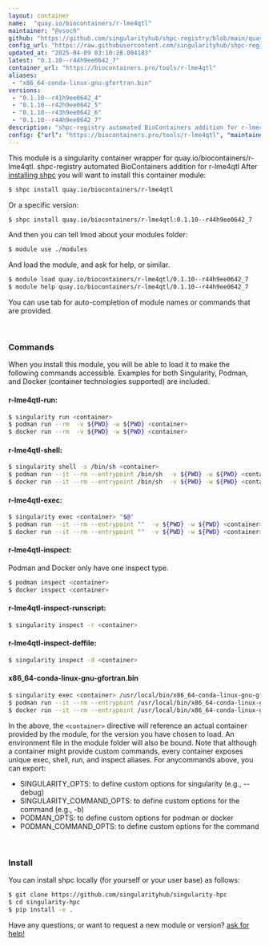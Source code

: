 ```yaml
---
layout: container
name:  "quay.io/biocontainers/r-lme4qtl"
maintainer: "@vsoch"
github: "https://github.com/singularityhub/shpc-registry/blob/main/quay.io/biocontainers/r-lme4qtl/container.yaml"
config_url: "https://raw.githubusercontent.com/singularityhub/shpc-registry/main/quay.io/biocontainers/r-lme4qtl/container.yaml"
updated_at: "2025-04-09 03:10:28.004183"
latest: "0.1.10--r44h9ee0642_7"
container_url: "https://biocontainers.pro/tools/r-lme4qtl"
aliases:
 - "x86_64-conda-linux-gnu-gfortran.bin"
versions:
 - "0.1.10--r41h9ee0642_4"
 - "0.1.10--r42h9ee0642_5"
 - "0.1.10--r43h9ee0642_6"
 - "0.1.10--r44h9ee0642_7"
description: "shpc-registry automated BioContainers addition for r-lme4qtl"
config: {"url": "https://biocontainers.pro/tools/r-lme4qtl", "maintainer": "@vsoch", "description": "shpc-registry automated BioContainers addition for r-lme4qtl", "latest": {"0.1.10--r44h9ee0642_7": "sha256:f89c504032eeddea89d302802ce7b62d33571198f1d78c895caf868fdaedf9b4"}, "tags": {"0.1.10--r41h9ee0642_4": "sha256:0044f60b307f24dcff532a867d9f8e3123829bec6b50068e11c9335d1bab97ba", "0.1.10--r42h9ee0642_5": "sha256:3bef009e642ba4e7a46a0bfadee29b089d5593ef4897242b55582b8ca52651f2", "0.1.10--r43h9ee0642_6": "sha256:794a36fa36289aec30d4b3ad39540eb34a9432d10295b970f6bc6295f57d8b0a", "0.1.10--r44h9ee0642_7": "sha256:f89c504032eeddea89d302802ce7b62d33571198f1d78c895caf868fdaedf9b4"}, "docker": "quay.io/biocontainers/r-lme4qtl", "aliases": {"x86_64-conda-linux-gnu-gfortran.bin": "/usr/local/bin/x86_64-conda-linux-gnu-gfortran.bin"}}
---
```


This module is a singularity container wrapper for quay.io/biocontainers/r-lme4qtl.
shpc-registry automated BioContainers addition for r-lme4qtl
After [installing shpc](#install) you will want to install this container module:


```bash
$ shpc install quay.io/biocontainers/r-lme4qtl
```

Or a specific version:

```bash
$ shpc install quay.io/biocontainers/r-lme4qtl:0.1.10--r44h9ee0642_7
```

And then you can tell lmod about your modules folder:

```bash
$ module use ./modules
```

And load the module, and ask for help, or similar.

```bash
$ module load quay.io/biocontainers/r-lme4qtl/0.1.10--r44h9ee0642_7
$ module help quay.io/biocontainers/r-lme4qtl/0.1.10--r44h9ee0642_7
```

You can use tab for auto-completion of module names or commands that are provided.

<br>

### Commands

When you install this module, you will be able to load it to make the following commands accessible.
Examples for both Singularity, Podman, and Docker (container technologies supported) are included.

#### r-lme4qtl-run:

```bash
$ singularity run <container>
$ podman run --rm  -v ${PWD} -w ${PWD} <container>
$ docker run --rm  -v ${PWD} -w ${PWD} <container>
```

#### r-lme4qtl-shell:

```bash
$ singularity shell -s /bin/sh <container>
$ podman run --it --rm --entrypoint /bin/sh  -v ${PWD} -w ${PWD} <container>
$ docker run --it --rm --entrypoint /bin/sh  -v ${PWD} -w ${PWD} <container>
```

#### r-lme4qtl-exec:

```bash
$ singularity exec <container> "$@"
$ podman run --it --rm --entrypoint ""  -v ${PWD} -w ${PWD} <container> "$@"
$ docker run --it --rm --entrypoint ""  -v ${PWD} -w ${PWD} <container> "$@"
```

#### r-lme4qtl-inspect:

Podman and Docker only have one inspect type.

```bash
$ podman inspect <container>
$ docker inspect <container>
```

#### r-lme4qtl-inspect-runscript:

```bash
$ singularity inspect -r <container>
```

#### r-lme4qtl-inspect-deffile:

```bash
$ singularity inspect -d <container>
```


#### x86_64-conda-linux-gnu-gfortran.bin

```bash
$ singularity exec <container> /usr/local/bin/x86_64-conda-linux-gnu-gfortran.bin
$ podman run --it --rm --entrypoint /usr/local/bin/x86_64-conda-linux-gnu-gfortran.bin   -v ${PWD} -w ${PWD} <container> -c " $@"
$ docker run --it --rm --entrypoint /usr/local/bin/x86_64-conda-linux-gnu-gfortran.bin   -v ${PWD} -w ${PWD} <container> -c " $@"
```



In the above, the `<container>` directive will reference an actual container provided
by the module, for the version you have chosen to load. An environment file in the
module folder will also be bound. Note that although a container
might provide custom commands, every container exposes unique exec, shell, run, and
inspect aliases. For anycommands above, you can export:

 - SINGULARITY_OPTS: to define custom options for singularity (e.g., --debug)
 - SINGULARITY_COMMAND_OPTS: to define custom options for the command (e.g., -b)
 - PODMAN_OPTS: to define custom options for podman or docker
 - PODMAN_COMMAND_OPTS: to define custom options for the command

<br>

### Install

You can install shpc locally (for yourself or your user base) as follows:

```bash
$ git clone https://github.com/singularityhub/singularity-hpc
$ cd singularity-hpc
$ pip install -e .
```

Have any questions, or want to request a new module or version? [ask for help!](https://github.com/singularityhub/singularity-hpc/issues)